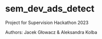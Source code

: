 # sem_dev_ads_detect

Project for Supervision Hackathon 2023

Authors: Jacek Głowacz & Aleksandra Kolba
